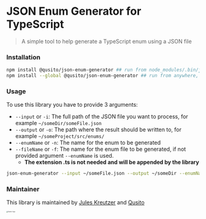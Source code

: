 # JSON Enum Generator for TypeScript

> A simple tool to help generate a TypeScript enum using a JSON file

### Installation

```bash
npm install @qusito/json-enum-generator ## run from node_modules/.bin/json-enum-generator
npm install --global @qusito/json-enum-generator ## run from anywhere, calling json-enum-generator
```

### Usage

To use this library you have to provide 3 arguments:

- `--input` or `-i`: The full path of the JSON file you want to process, for example `~/someDir/someFile.json`
- `--output` or `-o`: The path where the result should be written to, for example `~/someProject/src/enums/`
- `--enumName` or `-n`: The name for the enum to be generated
- `--fileName` or `-f`: The name for the enum file to be generated, if not provided argument `--enumName` is used.
  - **The extension .ts is not needed and will be appended by the library**

```bash
json-enum-generator --input ~/someFile.json --output ~/someDir --enumName SomethingGreatEnum --fileName SomethingGreat.enum
```

### Maintainer

This library is maintained by [Jules Kreutzer](mailto:jules@qusito.nl) and [Qusito](https://qusito.nl)

<img src="http://qusito.nl/wp-content/uploads/2020/06/Logo-700x200-1.png" alt="Qusito logo" style="zoom:25%; float: left" />

